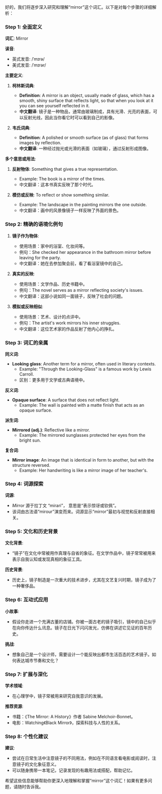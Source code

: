 好的，我们将逐步深入研究和理解“mirror”这个词汇。以下是对每个步骤的详细解析：

### Step 1: 全面定义

**词汇**: Mirror

**读音**: 
- 英式发音: /ˈmɪrə/
- 美式发音: /ˈmɪrər/

**主要定义**:
1. **柯林斯词典**:
   - **Definition**: A mirror is an object, usually made of glass, which has a smooth, shiny surface that reflects light, so that when you look at it you can see yourself reflected in it.
   - **中文翻译**: 镜子是一种物品，通常由玻璃制成，具有光滑、光亮的表面，可以反射光线，因此当你看它时可以看到自己的影像。

2. **韦氏词典**:
   - **Definition**: A polished or smooth surface (as of glass) that forms images by reflection.
   - **中文翻译**: 一种经过抛光或光滑的表面（如玻璃），通过反射形成图像。

**多个意思或用法**:
1. **反射物体**: Something that gives a true representation.
   - Example: The book is a mirror of the times.
   - 中文翻译：这本书真实反映了那个时代。

2. **模仿或反映**: To reflect or show something similar.
   - Example: The landscape in the painting mirrors the one outside.
   - 中文翻译：画中的风景像镜子一样反映了外面的景色。

### Step 2: 精确的语境化例句

1. **镜子作为物体**:
   - 使用场景：家中的浴室、化妆间等。
   - 例句：She checked her appearance in the bathroom mirror before leaving for the party.
   - 中文翻译：她在去参加聚会前，看了看浴室镜中的自己。

2. **真实的反映**:
   - 使用场景：文学作品、历史书籍中。
   - 例句：The novel serves as a mirror reflecting society's issues.
   - 中文翻译：这部小说如同一面镜子，反映了社会的问题。

3. **模拟或反映相似**:
   - 使用场景：艺术、设计的点评中。
   - 例句：The artist's work mirrors his inner struggles.
   - 中文翻译：这位艺术家的作品反射了他内心的挣扎。

### Step 3: 词汇的亲属

**同义词**:
- **Looking glass**: Another term for a mirror, often used in literary contexts.
  - Example: "Through the Looking-Glass" is a famous work by Lewis Carroll.
  - 区别：更多用于文学或古典语境中。

**反义词**:
- **Opaque surface**: A surface that does not reflect light.
  - Example: The wall is painted with a matte finish that acts as an opaque surface.

**派生词**:
- **Mirrored (adj.)**: Reflective like a mirror.
  - Example: The mirrored sunglasses protected her eyes from the bright sun.

**复合词**:
- **Mirror image**: An image that is identical in form to another, but with the structure reversed.
  - Example: Her handwriting is like a mirror image of her teacher's.

### Step 4: 词源探索

**词源**:
- *Mirror* 源于拉丁文 “mirari”， 意思是“表示惊讶或钦佩”。
- 该词由古法语“mirour”演变而来。词源显示“mirror”最初与视觉和反射直接相关。

### Step 5: 文化和历史背景

**文化背景**:
- “镜子”在文化中常被用作真理与自省的象征。在文学作品中，镜子常常被用来表示自我认知或发现真相的象征工具。

**历史背景**:
- 历史上，镜子制造是一次重大的技术进步，尤其在文艺复兴时期，镜子成为了一种奢侈品。

### Step 6: 互动式应用

**小故事**:
- 假设你走进一个充满古董的店铺。你被一面古老的镜子吸引，镜中的自己似乎在向你传达什么讯息。镜子在日光下闪闪发光，仿佛在讲述它见证的百年历史。

**挑战**:
- 想象自己是一个设计师，需要设计一个能反映出都市生活百态的艺术镜子。如何表达城市节奏和文化？

### Step 7: 扩展与深化

**学术领域**:
- 在心理学中，镜子常被用来研究自我意识的发展。

**推荐资源**:
- 书籍：《The Mirror: A History》作者 Sabine Melchoir-Bonnet。
- 电影：Watching《Black Mirror》，探索科技与人性的关系。

### Step 8: 个性化建议

**建议**:
- 尝试在日常生活中注意镜子的不同用法，例如在不同语言看电影或阅读时，注意镜子的文化象征意义。
- 可以随身携带一本笔记，记录发现的有趣用法或搭配，帮助记忆。

希望这些信息能够帮助你更深入地理解和掌握“mirror”这个词汇！如果有更多问题，请随时告诉我。